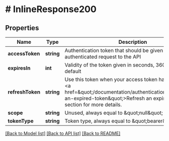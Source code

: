 # # InlineResponse200

## Properties

Name | Type | Description | Notes
------------ | ------------- | ------------- | -------------
**accessToken** | **string** | Authentication token that should be given in every authenticated request to the API | [optional]
**expiresIn** | **int** | Validity of the token given in seconds, 3600s &#x3D; 1h by default | [optional]
**refreshToken** | **string** | Use this token when your access token has expired. See &lt;a href&#x3D;\&quot;/documentation/authentication.html#refresh-an-expired-token\&quot;&gt;Refresh an expired token&lt;/a&gt; section for more details. | [optional]
**scope** | **string** | Unused, always equal to \&quot;null\&quot; | [optional]
**tokenType** | **string** | Token type, always equal to \&quot;bearer\&quot; | [optional]

[[Back to Model list]](../../README.md#models) [[Back to API list]](../../README.md#endpoints) [[Back to README]](../../README.md)

